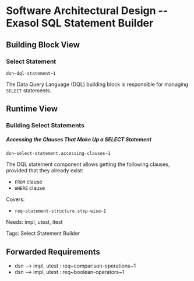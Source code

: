 # Software Architectural Design -- Exasol SQL Statement Builder

## Building Block View

### Select Statement
`dsn~dql-statement~1`

The Data Query Language (DQL) building block is responsible for managing `SELECT` statements.

## Runtime View

### Building Select Statements

##### Accessing the Clauses That Make Up a SELECT Statement
`dsn~select-statement.accessing-clauses~1`

The DQL statement component allows getting the following clauses, provided that they already exist:

* `FROM` clause
* `WHERE` clause

Covers:

* `req~statement-structure.step-wise~1`

Needs: impl, utest, itest

Tags: Select Statement Builder

## Forwarded Requirements

* dsn --> impl, utest : req~comparison-operations~1
* dsn --> impl, utest : req~boolean-operators~1